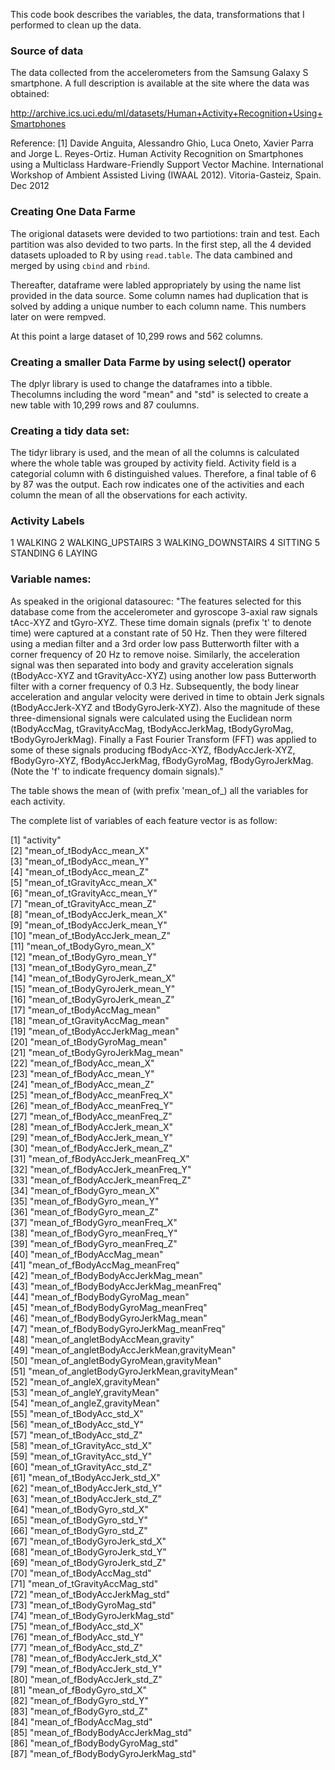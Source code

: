 This code book describes the variables, the data, transformations that I performed to clean up the data.   

### Source of data
The data collected from the accelerometers from the Samsung Galaxy S smartphone. A full description is available at the site where the data was obtained:   

http://archive.ics.uci.edu/ml/datasets/Human+Activity+Recognition+Using+Smartphones   

Reference:
[1] Davide Anguita, Alessandro Ghio, Luca Oneto, Xavier Parra and Jorge L. Reyes-Ortiz. Human Activity Recognition on Smartphones using a Multiclass Hardware-Friendly Support Vector Machine. International Workshop of Ambient Assisted Living (IWAAL 2012). Vitoria-Gasteiz, Spain. Dec 2012

### Creating One Data Farme
The origional datasets were devided to two partiotions: train and test. Each partition was also devided to two parts. In the first step, all the 4 devided datasets uploaded to R by using `read.table`. The data cambined and merged by using `cbind` and `rbind`. 

Thereafter, dataframe were labled appropriately by using the name list provided in the data source. Some column names had duplication that is solved by adding a unique number to each column name. This numbers later on were rempved. 

At this point a large dataset of 10,299 rows and 562 columns. 

### Creating a smaller Data Farme by using select() operator 
The dplyr library is used to change the dataframes into a tibble. Thecolumns including the word "mean" and "std" is selected to create a new table with 10,299 rows and 87 coulumns. 

### Creating a tidy data set:
The tidyr library is used, and the mean of all the columns is calculated where the whole table was grouped by activity field. Activity field is a categorial column with 6 distinguished values. Therefore, a final table of 6 by 87 was the output. Each row indicates one of the activities and each column the mean of all the observations for each activity. 

### Activity Labels
1 WALKING
2 WALKING_UPSTAIRS
3 WALKING_DOWNSTAIRS
4 SITTING
5 STANDING
6 LAYING

### Variable names:
As speaked in the origional datasourec: "The features selected for this database come from the accelerometer and gyroscope 3-axial raw signals tAcc-XYZ and tGyro-XYZ. These time domain signals (prefix 't' to denote time) were captured at a constant rate of 50 Hz. Then they were filtered using a median filter and a 3rd order low pass Butterworth filter with a corner frequency of 20 Hz to remove noise. Similarly, the acceleration signal was then separated into body and gravity acceleration signals (tBodyAcc-XYZ and tGravityAcc-XYZ) using another low pass Butterworth filter with a corner frequency of 0.3 Hz. Subsequently, the body linear acceleration and angular velocity were derived in time to obtain Jerk signals (tBodyAccJerk-XYZ and tBodyGyroJerk-XYZ). Also the magnitude of these three-dimensional signals were calculated using the Euclidean norm (tBodyAccMag, tGravityAccMag, tBodyAccJerkMag, tBodyGyroMag, tBodyGyroJerkMag). Finally a Fast Fourier Transform (FFT) was applied to some of these signals producing fBodyAcc-XYZ, fBodyAccJerk-XYZ, fBodyGyro-XYZ, fBodyAccJerkMag, fBodyGyroMag, fBodyGyroJerkMag. (Note the 'f' to indicate frequency domain signals)."

The table shows the mean of (with prefix 'mean_of_) all the variables for each activity. 

The complete list of variables of each feature vector is as follow:

 [1] "activity"                                  
 [2] "mean_of_tBodyAcc_mean_X"                   
 [3] "mean_of_tBodyAcc_mean_Y"                   
 [4] "mean_of_tBodyAcc_mean_Z"                   
 [5] "mean_of_tGravityAcc_mean_X"                
 [6] "mean_of_tGravityAcc_mean_Y"                
 [7] "mean_of_tGravityAcc_mean_Z"                
 [8] "mean_of_tBodyAccJerk_mean_X"               
 [9] "mean_of_tBodyAccJerk_mean_Y"               
[10] "mean_of_tBodyAccJerk_mean_Z"               
[11] "mean_of_tBodyGyro_mean_X"                  
[12] "mean_of_tBodyGyro_mean_Y"                  
[13] "mean_of_tBodyGyro_mean_Z"                  
[14] "mean_of_tBodyGyroJerk_mean_X"              
[15] "mean_of_tBodyGyroJerk_mean_Y"              
[16] "mean_of_tBodyGyroJerk_mean_Z"              
[17] "mean_of_tBodyAccMag_mean"                  
[18] "mean_of_tGravityAccMag_mean"               
[19] "mean_of_tBodyAccJerkMag_mean"              
[20] "mean_of_tBodyGyroMag_mean"                 
[21] "mean_of_tBodyGyroJerkMag_mean"             
[22] "mean_of_fBodyAcc_mean_X"                   
[23] "mean_of_fBodyAcc_mean_Y"                   
[24] "mean_of_fBodyAcc_mean_Z"                   
[25] "mean_of_fBodyAcc_meanFreq_X"               
[26] "mean_of_fBodyAcc_meanFreq_Y"               
[27] "mean_of_fBodyAcc_meanFreq_Z"               
[28] "mean_of_fBodyAccJerk_mean_X"               
[29] "mean_of_fBodyAccJerk_mean_Y"               
[30] "mean_of_fBodyAccJerk_mean_Z"               
[31] "mean_of_fBodyAccJerk_meanFreq_X"           
[32] "mean_of_fBodyAccJerk_meanFreq_Y"           
[33] "mean_of_fBodyAccJerk_meanFreq_Z"           
[34] "mean_of_fBodyGyro_mean_X"                  
[35] "mean_of_fBodyGyro_mean_Y"                  
[36] "mean_of_fBodyGyro_mean_Z"                  
[37] "mean_of_fBodyGyro_meanFreq_X"              
[38] "mean_of_fBodyGyro_meanFreq_Y"              
[39] "mean_of_fBodyGyro_meanFreq_Z"              
[40] "mean_of_fBodyAccMag_mean"                  
[41] "mean_of_fBodyAccMag_meanFreq"              
[42] "mean_of_fBodyBodyAccJerkMag_mean"          
[43] "mean_of_fBodyBodyAccJerkMag_meanFreq"      
[44] "mean_of_fBodyBodyGyroMag_mean"             
[45] "mean_of_fBodyBodyGyroMag_meanFreq"         
[46] "mean_of_fBodyBodyGyroJerkMag_mean"         
[47] "mean_of_fBodyBodyGyroJerkMag_meanFreq"     
[48] "mean_of_angletBodyAccMean,gravity"         
[49] "mean_of_angletBodyAccJerkMean,gravityMean"    
[50] "mean_of_angletBodyGyroMean,gravityMean"    
[51] "mean_of_angletBodyGyroJerkMean,gravityMean"      
[52] "mean_of_angleX,gravityMean"                
[53] "mean_of_angleY,gravityMean"                
[54] "mean_of_angleZ,gravityMean"                
[55] "mean_of_tBodyAcc_std_X"                    
[56] "mean_of_tBodyAcc_std_Y"                    
[57] "mean_of_tBodyAcc_std_Z"                    
[58] "mean_of_tGravityAcc_std_X"                 
[59] "mean_of_tGravityAcc_std_Y"                 
[60] "mean_of_tGravityAcc_std_Z"                 
[61] "mean_of_tBodyAccJerk_std_X"                
[62] "mean_of_tBodyAccJerk_std_Y"                
[63] "mean_of_tBodyAccJerk_std_Z"                
[64] "mean_of_tBodyGyro_std_X"                   
[65] "mean_of_tBodyGyro_std_Y"                   
[66] "mean_of_tBodyGyro_std_Z"                   
[67] "mean_of_tBodyGyroJerk_std_X"               
[68] "mean_of_tBodyGyroJerk_std_Y"               
[69] "mean_of_tBodyGyroJerk_std_Z"               
[70] "mean_of_tBodyAccMag_std"                   
[71] "mean_of_tGravityAccMag_std"                
[72] "mean_of_tBodyAccJerkMag_std"               
[73] "mean_of_tBodyGyroMag_std"                  
[74] "mean_of_tBodyGyroJerkMag_std"              
[75] "mean_of_fBodyAcc_std_X"                    
[76] "mean_of_fBodyAcc_std_Y"                    
[77] "mean_of_fBodyAcc_std_Z"                    
[78] "mean_of_fBodyAccJerk_std_X"                
[79] "mean_of_fBodyAccJerk_std_Y"                
[80] "mean_of_fBodyAccJerk_std_Z"                
[81] "mean_of_fBodyGyro_std_X"                   
[82] "mean_of_fBodyGyro_std_Y"                   
[83] "mean_of_fBodyGyro_std_Z"                   
[84] "mean_of_fBodyAccMag_std"                   
[85] "mean_of_fBodyBodyAccJerkMag_std"           
[86] "mean_of_fBodyBodyGyroMag_std"              
[87] "mean_of_fBodyBodyGyroJerkMag_std"
